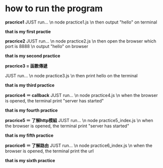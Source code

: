 # how to run the program

**pracrice1**
JUST run...
\n
node practice1.js
\n
then output "hello" on terminal

**that is my first practie**

**pracrice2**
JUST run...
\n
node practice2.js
\n
then open the browser which port is 8888
\n
output "hello" on browser

**that is my second practice**


**pracrice3 = 函數傳遞**

JUST run...
\n
node practice3.js
\n
then print hello on the terminal

**that is my third practice**


**pracrice4 ＝ callback**
JUST run...
\n
node practice4.js
\n
when the browser is opened, the terminal print "server has started"

**that is my fourth practice**


**pracrice5 ＝ 了解http模組**
JUST run...
\n
node practice5_index.js
\n
when the browser is opened, the terminal print "server has started"

**that is my fifth practice**


**pracrice6 ＝ 了解路由**
JUST run...
\n
node practice6_index.js
\n
when the browser is opened, the terminal print the url

**that is my sixth practice**
